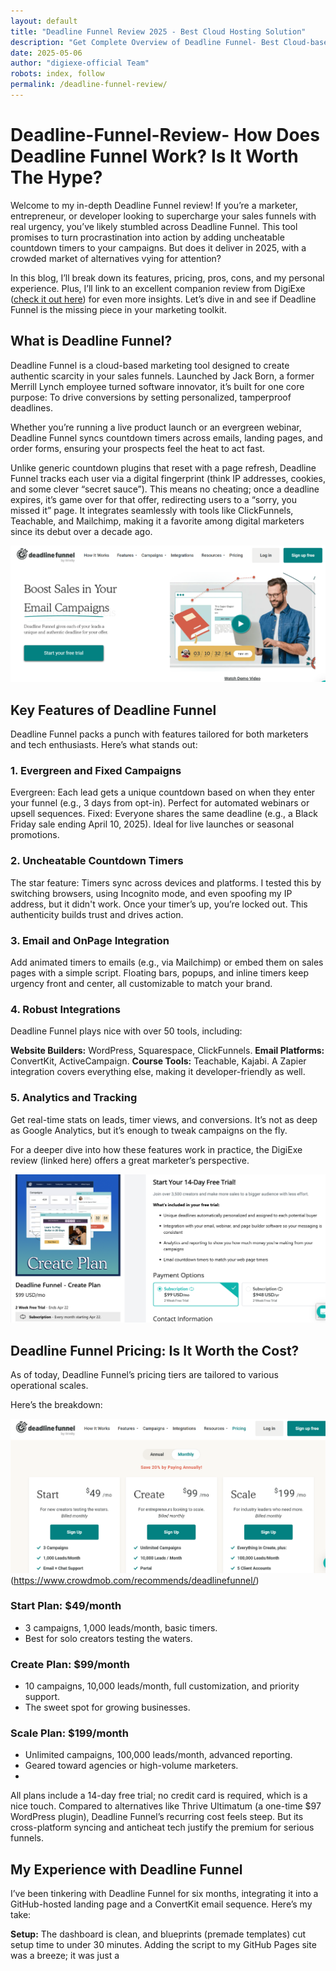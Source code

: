 ```yaml
---
layout: default
title: "Deadline Funnel Review 2025 - Best Cloud Hosting Solution"
description: "Get Complete Overview of Deadline Funnel- Best Cloud-based Marketing Tool"
date: 2025-05-06
author: "digiexe-official Team"
robots: index, follow
permalink: /deadline-funnel-review/
---
```


# Deadline-Funnel-Review- How Does Deadline Funnel Work? Is It Worth The Hype?

Welcome to my in-depth Deadline Funnel review! If you’re a marketer, entrepreneur, or developer looking to supercharge your sales funnels with real urgency,
you’ve likely stumbled across Deadline Funnel. This tool promises to turn procrastination into action by adding uncheatable countdown timers to your campaigns. 
But does it deliver in 2025, with a crowded market of alternatives vying for attention? 

In this blog, I’ll break down its features, pricing, 
pros, cons, and my personal experience. Plus, I’ll link to an excellent companion review from DigiExe ([check it out here](https://digiexe.com/blog/deadline-funnel-review/)) for even more insights. 
Let’s dive in and see if Deadline Funnel is the missing piece in your marketing toolkit.

## What is Deadline Funnel?

Deadline Funnel is a cloud-based marketing tool designed to create authentic scarcity in your sales funnels. 
Launched by Jack Born, a former Merrill Lynch employee turned software innovator, it’s built for one core purpose: 
To drive conversions by setting personalized, tamperproof deadlines. 

Whether you’re running a live product launch or an evergreen webinar, 
Deadline Funnel syncs countdown timers across emails, landing pages, and order forms, ensuring your prospects feel the heat to act fast.

Unlike generic countdown plugins that reset with a page refresh, Deadline Funnel tracks each user via a digital fingerprint (think IP addresses, 
cookies, and some clever “secret sauce”). This means no cheating; once a deadline expires, it’s game over for that offer, redirecting users to
a “sorry, you missed it” page. It integrates seamlessly with tools like ClickFunnels, Teachable, and Mailchimp, making it a favorite among 
digital marketers since its debut over a decade ago.

![Deadline Funnel Review](https://github.com/digiexe-official/dg/blob/main/imgs/deadlinefunnel/deadline%20funnel%20review.png)

## Key Features of Deadline Funnel

Deadline Funnel packs a punch with features tailored for both marketers and tech enthusiasts. Here’s what stands out:

### 1. Evergreen and Fixed Campaigns
Evergreen: Each lead gets a unique countdown based on when they enter your funnel (e.g., 3 days from opt-in). Perfect for automated webinars or upsell sequences.
Fixed: Everyone shares the same deadline (e.g., a Black Friday sale ending April 10, 2025). Ideal for live launches or seasonal promotions.

### 2. Uncheatable Countdown Timers
The star feature: Timers sync across devices and platforms. I tested this by switching browsers, using Incognito mode, and even spoofing my IP address, but it didn't work.
Once your timer’s up, you’re locked out. This authenticity builds trust and drives action.

### 3. Email and OnPage Integration
Add animated timers to emails (e.g., via Mailchimp) or embed them on sales pages with a simple script. Floating bars, popups, and inline timers keep urgency front and center, all customizable to match your brand.

### 4. Robust Integrations
Deadline Funnel plays nice with over 50 tools, including:

**Website Builders:** WordPress, Squarespace, ClickFunnels.
**Email Platforms:** ConvertKit, ActiveCampaign.
**Course Tools:** Teachable, Kajabi.
A Zapier integration covers everything else, making it developer-friendly as well.

### 5. Analytics and Tracking
Get real-time stats on leads, timer views, and conversions. It’s not as deep as Google Analytics, but it’s enough to tweak campaigns on the fly.

For a deeper dive into how these features work in practice, the DigiExe review (linked here) offers a great marketer’s perspective.

![Deadline Funnel Features](https://github.com/digiexe-official/dg/blob/main/imgs/deadlinefunnel/deadline%20funnel%20subscription.png)

## Deadline Funnel Pricing: Is It Worth the Cost?
As of today, Deadline Funnel’s pricing tiers are tailored to various operational scales. 

Here’s the breakdown:

![Deadline Funnel Pricing](https://github.com/digiexe-official/dg/blob/main/imgs/deadlinefunnel/deadline%20pricing.png)(https://www.crowdmob.com/recommends/deadlinefunnel/)

### Start Plan: $49/month
- 3 campaigns, 1,000 leads/month, basic timers.
- Best for solo creators testing the waters.

### Create Plan: $99/month
- 10 campaigns, 10,000 leads/month, full customization, and priority support.
- The sweet spot for growing businesses.

### Scale Plan: $199/month
- Unlimited campaigns, 100,000 leads/month, advanced reporting.
- Geared toward agencies or high-volume marketers.
- 
All plans include a 14-day free trial; no credit card is required, which is a nice touch.
Compared to alternatives like Thrive Ultimatum (a one-time $97 WordPress plugin),
Deadline Funnel’s recurring cost feels steep. But its cross-platform syncing and anticheat tech justify the premium for serious funnels.

## My Experience with Deadline Funnel
I’ve been tinkering with Deadline Funnel for six months, integrating it into a GitHub-hosted landing page and a ConvertKit email sequence.
Here’s my take:

**Setup:** The dashboard is clean, and blueprints (premade templates) cut setup time to under 30 minutes. Adding the script to my GitHub Pages site was a breeze; it was just a <script> tag in the header.
**Results:** For an evergreen eBook offer, I set a 72-hour deadline. Conversions jumped from 2% to 5% not millions, but a solid $500 boost on 200 leads. The real-time timer in emails was the clincher.
**Learning Curve** Nontechies might fumble with integrations at first, but the help docs and chat support (replies within an hour) smoothed it out.
I’d rate it 4.5/5. It’s not perfect (more on that later), but it’s a game-changer for driving action.

## Pros & Cons of Deadline Funnel

| Pros of Deadline Funnel                          | Cons of Deadline Funnel                          |
|--------------------------------------------------|--------------------------------------------------|
| **Authentic Scarcity**: No fake timers here. Once it’s done, it’s done, building trust with your audience. | **Pricey**: $49/month for 3 campaigns is a hurdle for bootstrappers. Thrive Ultimatum’s one-time fee looks tempting by comparison. |
| **Ease of Use**: Intuitive interface and blueprints make it accessible, even for GitHub devs new to marketing. | **Load Time**: Timers take as fast as 12 seconds to render |
| **Customization**: Match timers to your brand’s colors and fonts, which are crucial for a polished look. | **Limited Dynamic Text**: You’re stuck with one deadline format per campaign, more flexibility would be nice. |
| **Integration Power**: Hooks into almost any stack, from WordPress to custom GitHub projects. | |
| **Support**: Fast, friendly responses via chat or email. | The DigiExe review echoes some of these gripe |

## How to Set It Up on GitHub Pages

For GitHub users, integrating Deadline Funnel into a static site is straightforward. Here’s a quick guide:

**Sign Up:** Grab the 14day trial at deadlinefunnel.com.
**Create a Campaign:** Pick “Evergreen” or “Fixed,” set your deadline, and customize the timer.
**Get the Script:** In the “Tracking Code” section, copy the JavaScript snippet.
**Add to GitHub:** Open your index.html in your GitHub repo, paste the script in the <head> tag, and push the update.
**Embed Timers:** Use the provided HTML snippet where you want the timer (e.g., above your CTA button).

## How does Deadline Funnel stack up? Let’s compare:

**Thrive Ultimatum:** $97 one-time (WordPress only). Cheaper but lacks cross-device syncing and email timers.
**ClickFunnels Countdown:** Included in ClickFunnels ($97$297/month). Robust for full funnels but less focused on evergreen urgency.
**Convertri:** $75/month with timers. Fast pages, but weaker scarcity features.
Deadline Funnel wins on authenticity and integrations, but budget-conscious GitHub devs might lean toward Thrive for one-off projects.

## Who Should Use Deadline Funnel?

It’s not for everyone. Here’s the fit:

**Marketers:** If you run evergreen funnels or launches, this is your MVP.
**Course Creators:** Pair it with Teachable for limited-time offers.
**Developers:** Perfect for GitHubhosted sales pages needing urgency without complex backend work.
**Small Businesses:** Start with the $49 plan to test ROI.
Skip it if you’re a casual blogger or can’t justify the recurring cost.

## RealWorld Results

Testimonials abound. Deadline Funnel claims users have racked up millions. 
My $500 bump pales next to Amy Porterfield’s reported $10M haul, but the pattern’s clear: deadlines work. 
A/B testing with and without timers consistently shows 23x conversion lifts.

## Final Verdict: Is the Deadline Funnel Worth It?

[Deadline Funnel] (https://www.crowdmob.com/recommends/deadlinefunnel/)isn’t cheap, but it’s a precision tool that delivers. It's unbeatable timers, seamless integrations, 
and ease of use make it a standout for serious marketers and devs alike.
I’d say it’s a solid investment if your funnel’s already converting. Think of it as the turbocharger, not the engine.

 The 14-day trial’s risk-free set up a quick campaign and watch the magic happen. 
 Got thoughts or results to share? Drop a comment below or ping me on GitHub I’d love to hear how it works for you! 
 
